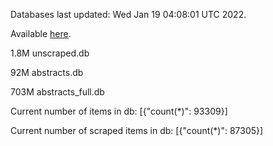Databases last updated: Wed Jan 19 04:08:01 UTC 2022. 

Available [here](https://github.com/cbeauhilton/ash-db/releases).

1.8M	unscraped.db

92M	abstracts.db

703M	abstracts_full.db

Current number of items in db:
[{"count(*)": 93309}]

Current number of scraped items in db:
[{"count(*)": 87305}]
